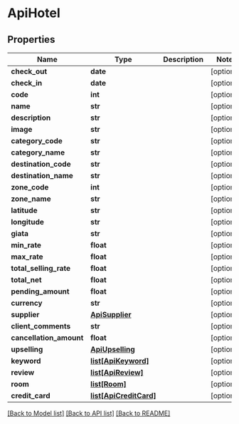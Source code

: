 # ApiHotel

## Properties
Name | Type | Description | Notes
------------ | ------------- | ------------- | -------------
**check_out** | **date** |  | [optional] 
**check_in** | **date** |  | [optional] 
**code** | **int** |  | [optional] 
**name** | **str** |  | [optional] 
**description** | **str** |  | [optional] 
**image** | **str** |  | [optional] 
**category_code** | **str** |  | [optional] 
**category_name** | **str** |  | [optional] 
**destination_code** | **str** |  | [optional] 
**destination_name** | **str** |  | [optional] 
**zone_code** | **int** |  | [optional] 
**zone_name** | **str** |  | [optional] 
**latitude** | **str** |  | [optional] 
**longitude** | **str** |  | [optional] 
**giata** | **str** |  | [optional] 
**min_rate** | **float** |  | [optional] 
**max_rate** | **float** |  | [optional] 
**total_selling_rate** | **float** |  | [optional] 
**total_net** | **float** |  | [optional] 
**pending_amount** | **float** |  | [optional] 
**currency** | **str** |  | [optional] 
**supplier** | [**ApiSupplier**](ApiSupplier.md) |  | [optional] 
**client_comments** | **str** |  | [optional] 
**cancellation_amount** | **float** |  | [optional] 
**upselling** | [**ApiUpselling**](ApiUpselling.md) |  | [optional] 
**keyword** | [**list[ApiKeyword]**](ApiKeyword.md) |  | [optional] 
**review** | [**list[ApiReview]**](ApiReview.md) |  | [optional] 
**room** | [**list[Room]**](Room.md) |  | [optional] 
**credit_card** | [**list[ApiCreditCard]**](ApiCreditCard.md) |  | [optional] 

[[Back to Model list]](../README.md#documentation-for-models) [[Back to API list]](../README.md#documentation-for-api-endpoints) [[Back to README]](../README.md)


